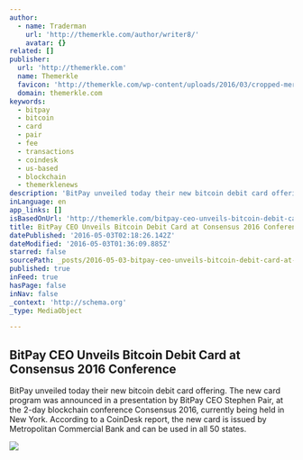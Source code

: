 ```yaml
---
author:
  - name: Traderman
    url: 'http://themerkle.com/author/writer8/'
    avatar: {}
related: []
publisher:
  url: 'http://themerkle.com'
  name: Themerkle
  favicon: 'http://themerkle.com/wp-content/uploads/2016/03/cropped-merkle-white-1-192x192.png'
  domain: themerkle.com
keywords:
  - bitpay
  - bitcoin
  - card
  - pair
  - fee
  - transactions
  - coindesk
  - us-based
  - blockchain
  - themerklenews
description: 'BitPay unveiled today their new bitcoin debit card offering. The new card program was announced in a presentation by BitPay CEO Stephen Pair, at the 2-day blockchain conference Consensus 2016, currently being held in New York. According to a CoinDesk report, the new card is issued by Metropolitan Commercial Bank and can be used in all 50 states.'
inLanguage: en
app_links: []
isBasedOnUrl: 'http://themerkle.com/bitpay-ceo-unveils-bitcoin-debit-card-at-consensus-2016-conference/'
title: BitPay CEO Unveils Bitcoin Debit Card at Consensus 2016 Conference
datePublished: '2016-05-03T02:18:26.142Z'
dateModified: '2016-05-03T01:36:09.885Z'
starred: false
sourcePath: _posts/2016-05-03-bitpay-ceo-unveils-bitcoin-debit-card-at-consensus-2016-conf.md
published: true
inFeed: true
hasPage: false
inNav: false
_context: 'http://schema.org'
_type: MediaObject

---
```

<article style=""><h1>BitPay CEO Unveils Bitcoin Debit Card at Consensus 2016 Conference</h1><p>BitPay unveiled today their new bitcoin debit card offering. The new card program was announced in a presentation by BitPay CEO Stephen Pair, at the 2-day blockchain conference Consensus 2016, currently being held in New York. According to a CoinDesk report, the new card is issued by Metropolitan Commercial Bank and can be used in all 50 states.</p><img src="http://themerkle.com/wp-content/uploads/2016/03/Bitpay-Logo.jpg" /></article>
